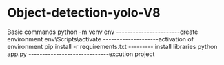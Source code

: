 # Object-detection-yolo-V8


 Basic commands 
 python -m venv env -----------------------create environment
 env\Scripts\activate --------------------activation of environment
 pip install -r requirements.txt --------- install libraries
 python app.py -----------------------------excution project 

